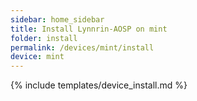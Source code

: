 ```yaml
---
sidebar: home_sidebar
title: Install Lynnrin-AOSP on mint
folder: install
permalink: /devices/mint/install
device: mint
---
```

{% include templates/device_install.md %}
